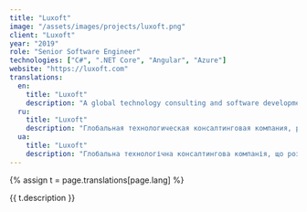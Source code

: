 ```yaml
---
title: "Luxoft"
image: "/assets/images/projects/luxoft.png"
client: "Luxoft"
year: "2019"
role: "Senior Software Engineer"
technologies: ["C#", ".NET Core", "Angular", "Azure"]
website: "https://luxoft.com"
translations:
  en:
    title: "Luxoft"
    description: "A global technology consulting and software development company delivering innovative solutions for enterprise clients."
  ru:
    title: "Luxoft"
    description: "Глобальная технологическая консалтинговая компания, разрабатывающая инновационные решения для корпоративных клиентов."
  ua:
    title: "Luxoft"
    description: "Глобальна технологічна консалтингова компанія, що розробляє інноваційні рішення для корпоративних клієнтів."
---
```


{% assign t = page.translations[page.lang] %}

{{ t.description }} 